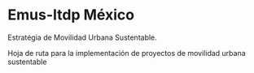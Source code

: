 # Emus-Itdp México
Estratégia de Movilidad Urbana Sustentable.

Hoja de ruta para la implementación de proyectos de movilidad urbana sustentable
